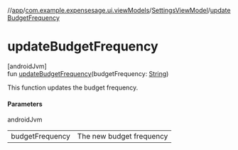 //[app](../../../index.md)/[com.example.expensesage.ui.viewModels](../index.md)/[SettingsViewModel](index.md)/[updateBudgetFrequency](update-budget-frequency.md)

# updateBudgetFrequency

[androidJvm]\
fun [updateBudgetFrequency](update-budget-frequency.md)(budgetFrequency: [String](https://kotlinlang.org/api/latest/jvm/stdlib/kotlin/-string/index.html))

This function updates the budget frequency.

#### Parameters

androidJvm

| | |
|---|---|
| budgetFrequency | The new budget frequency |

